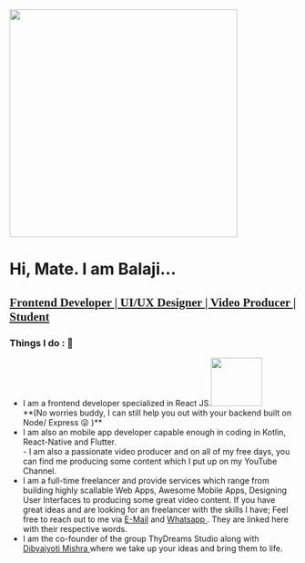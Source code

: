 
<img src="https://media.giphy.com/media/QBkmBad7HjH4jM11Wx/giphy.gif" width="400" height="400"> 
<h1> Hi, Mate. I am Balaji... </h1>
<h2 style="text-decoration:underline; font-family:Gabriola">Frontend Developer | UI/UX Designer | Video Producer | Student </h2>

<h3 style="font-weight:bold"> Things I do : 🔭 </h3>
 <ul>
 <li> I am a frontend developer specialized in React JS.<img src="https://media.giphy.com/media/QzBbk0AVInBfT4NzeI/giphy.gif" width="90" height="85"> </li>
**(No worries buddy, I can still help you out with your backend built on Node/ Express 😜 )**
<br/>
 <li> I am also an mobile app developer capable enough in coding in Kotlin, React-Native and Flutter.
<br/>
- I am also a passionate video producer and on all of my free days, you can find me producing some content which I put up on my YouTube Channel.
<br/>
 <li> I am a full-time freelancer and provide services which range from building highly scallable Web Apps, Awesome Mobile Apps, Designing User Interfaces to producing some great video content. If you have great ideas and are looking for an freelancer with the skills I have; Feel free to reach out to me via <a href="mailto:kotnivenkatabalaji@gmail.com"> E-Mail</a> and <a href="https://wa.me/917032874146">Whatsapp </a>. They are linked here with their respective words. 
<br/>
 <li> I am the co-founder of the group ThyDreams Studio along with <a href="https://github.com/DibyajyotiMishra/DibyajyotiMishra"> Dibyajyoti Mishra </a> where we take up your ideas and bring them to life. 
 </ul>


<!--
**Balaji-Kotni/Balaji-Kotni** is a ✨ _special_ ✨ repository because its `README.md` (this file) appears on your GitHub profile.

Here are some ideas to get you started:

- 🔭 I’m currently working on ...
- 🌱 I’m currently learning ...
- 👯 I’m looking to collaborate on ...
- 🤔 I’m looking for help with ...
- 💬 Ask me about ...
- 📫 How to reach me: ...
- 😄 Pronouns: ...
- ⚡ Fun fact: ...
-->
